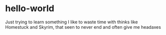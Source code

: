 # hello-world
Just trying to learn something
I like to waste time with thinks like Homestuck and Skyrim, that seen to never end and often give me headaxes
